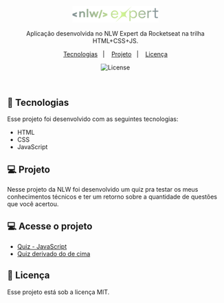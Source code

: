 <p align="center">
  <img alt="Logo NLW Expert - Rocketseat" src="./NLW-Expert/.github/logo (1).png" width="200px" />
</p>

<p align="center">
Aplicação desenvolvida no NLW Expert da Rocketseat na trilha HTML+CSS+JS.
</p>

<p align="center">
  <a href="#-tecnologias">Tecnologias</a>&nbsp;&nbsp;&nbsp;|&nbsp;&nbsp;&nbsp;
  <a href="#-projeto">Projeto</a>&nbsp;&nbsp;&nbsp;|&nbsp;&nbsp;&nbsp;
  <a href="#memo-licença">Licença</a>
</p>

<p align="center">
  <img alt="License" src="https://img.shields.io/static/v1?label=license&message=MIT&color=49AA26&labelColor=000000">
</p>

<br>

## 🚀 Tecnologias

Esse projeto foi desenvolvido com as seguintes tecnologias:

- HTML
- CSS
- JavaScript


## 💻 Projeto

Nesse projeto da NLW foi desenvolvido um quiz pra testar os meus conhecimentos técnicos e ter um retorno sobre a quantidade de questões que você acertou.

## 💻 Acesse o projeto 

- [Quiz - JavaScript](https://65c4e930c27d1c1e83633181--magnificent-paletas-4ad35c.netlify.app)
- [Quiz derivado do de cima](https://resilient-cuchufli-87e8de.netlify.app)


## 📝 Licença

Esse projeto está sob a licença MIT.
